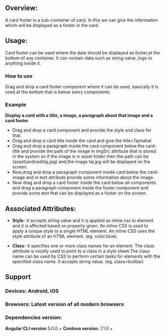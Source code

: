 




## Overview:
A card footer is a sub-container of card. In this we can give the information which will be displayed as a footer in the card.

## Usage:
Card footer can be used where the data should be displayed as footer,at the bottom of any container. It can contain data such as string value ,logo or anything  inside it.
### How to use
Drag and drop a card footer component where it can be used, basically it is used at the bottom that is below every components.
### Example
**Display a card with a title, a image, a paragraph about that image and a card footer**
- Drag and drop a card component and provide the style and class for that.
- Drag and drop a card title inside the card and give the title=Tajmahal
- Drag and drop a paragraph inside the card component below the card-title and provide the path of the image in imgSrc attribute that is stored in the system so if the image is in asset folder then the path can be (asset\android\taj.jpg) and,the image taj.jpg will be displayed on the screen.
- Now,drag and drop a paragraph component inside card below the card-image and in text attribute provide some information about the image.
- Now drag and drop a card footer inside the card below all components and drag a paragraph component inside the footer component and provide some text that can be displayed as a footer on the screen.
## Associated Attributes:
- **Style**- It accepts string value and it is applied as inline css to element and it is affected based on property given. An inline CSS is used to apply a unique style to a single HTML element. An inline CSS uses the style attribute of an HTML element.
(eg. color:blue).

- **Class**- it specifies one or more class names for an element. The class attribute is mostly used to point to a class in a style sheet.The class name can be used by CSS to perform certain tasks for elements with the specified class name. It accepts string value. (eg. class=toolbar)



## Support 
### Devices: Android, iOS
### Browsers:  Latest version of all modern browsers
### Dependencies version: 
 **Angular CLI version** 5.0.0 + 
 **Cordova version:** 7.1.0 +











